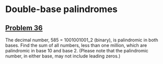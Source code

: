 # Double-base palindromes
## [Problem 36](https://projecteuler.net/problem=36)
The decimal number, 585 = 1001001001_2 (binary), is palindromic in both bases.
Find the sum of all numbers, less than one million, which are palindromic in base 10 and base 2.
(Please note that the palindromic number, in either base, may not include leading zeros.)
